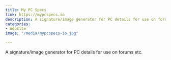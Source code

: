 ```yaml
---
title: My PC Specs
link: https://mypcspecs.io
description: A signature/image generator for PC details for use on forums etc.
categories:
- Website
image: "/media/mypcspecs-io.jpg"

---
```

A signature/image generator for PC details for use on forums etc.